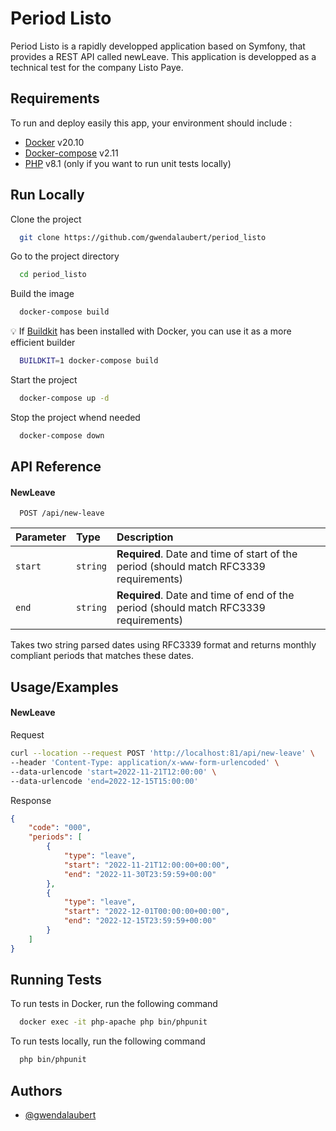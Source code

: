 
# Period Listo

Period Listo is a rapidly developped application based on Symfony, that provides a REST API called newLeave.
This application is developped as a technical test for the company Listo Paye.


## Requirements

To run and deploy easily this app, your environment should include :

- [Docker](https://www.docker.com/) v20.10
- [Docker-compose](https://github.com/docker/compose) v2.11
- [PHP](https://www.php.net/releases/8.1/en.php) v8.1 (only if you want to run unit tests locally)
## Run Locally

Clone the project

```bash
  git clone https://github.com/gwendalaubert/period_listo
```

Go to the project directory

```bash
  cd period_listo
```

Build the image

```bash
  docker-compose build
```

:bulb: If [Buildkit](https://docs.docker.com/build/buildkit/#getting-started) has been installed with Docker, you can use it as a more efficient builder

```bash
  BUILDKIT=1 docker-compose build
```

Start the project

```bash
  docker-compose up -d
```

Stop the project whend needed

```bash
  docker-compose down
```

## API Reference

#### NewLeave

```http
  POST /api/new-leave
```

| Parameter | Type     | Description                |
| :-------- | :------- | :------------------------- |
| `start`   | `string` | **Required**. Date and time of start of the period (should match RFC3339 requirements)|
| `end`     | `string` | **Required**. Date and time of end of the period (should match RFC3339 requirements)  |

Takes two string parsed dates using RFC3339 format and returns monthly compliant periods that matches these dates.


## Usage/Examples

#### NewLeave

Request

```bash
curl --location --request POST 'http://localhost:81/api/new-leave' \
--header 'Content-Type: application/x-www-form-urlencoded' \
--data-urlencode 'start=2022-11-21T12:00:00' \
--data-urlencode 'end=2022-12-15T15:00:00'
```

Response

```json
{
    "code": "000",
    "periods": [
        {
            "type": "leave",
            "start": "2022-11-21T12:00:00+00:00",
            "end": "2022-11-30T23:59:59+00:00"
        },
        {
            "type": "leave",
            "start": "2022-12-01T00:00:00+00:00",
            "end": "2022-12-15T23:59:59+00:00"
        }
    ]
}
```
## Running Tests

To run tests in Docker, run the following command

```bash
  docker exec -it php-apache php bin/phpunit
```

To run tests locally, run the following command

```bash
  php bin/phpunit
```

## Authors

- [@gwendalaubert](https://www.github.com/gwendalaubert)

